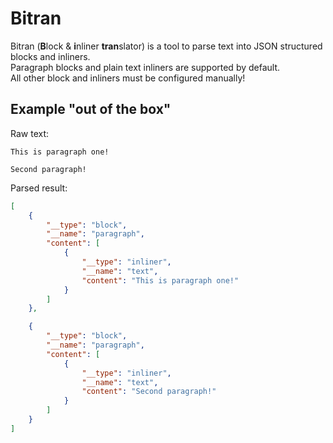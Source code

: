 # Bitran

Bitran (**B**lock & **i**nliner **tran**slator) is a tool to parse text into JSON structured blocks and inliners.<br>
Paragraph blocks and plain text inliners are supported by default.<br>
All other block and inliners must be configured manually!

## Example "out of the box"

Raw text:

```
This is paragraph one!

Second paragraph!
```

Parsed result:

```json
[
    {
        "__type": "block",
        "__name": "paragraph",
        "content": [
            {
                "__type": "inliner",
                "__name": "text",
                "content": "This is paragraph one!"
            }
        ]
    },

    {
        "__type": "block",
        "__name": "paragraph",
        "content": [
            {
                "__type": "inliner",
                "__name": "text",
                "content": "Second paragraph!"
            }
        ]
    }
]
```